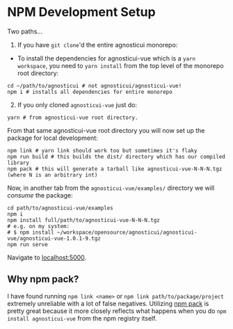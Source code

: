 # NPM Development Setup

Two paths…

1. If you have `git clone`'d the entire agnosticui monorepo:

* To install the dependencies for agnosticui-vue which is a `yarn workspace`, you need to `yarn install` from the top level of the monorepo root directory:

```
cd ~/path/to/agnosticui # not agnosticui/agnosticui-vue!
npm i # installs all dependencies for entire monorepo
```

2. If you only cloned `agnosticui-vue` just do:

```
yarn # from agnosticui-vue root directory.
```

From that same agnosticui-vue root directory you will now set up the package for local development:

```shell
npm link # yarn link should work too but sometimes it's flaky
npm run build # this builds the dist/ directory which has our compiled library
npm pack # this will generate a tarball like agnosticui-vue-N-N-N.tgz (where N is an arbitrary int)
```
Now, in another tab from the `agnosticui-vue/examples/` directory we will _consume_ the package:

```shell
cd path/to/agnosticui-vue/examples
npm i
npm install full/path/to/agnosticui-vue-N-N-N.tgz
# e.g. on my system:
# $ npm install ~/workspace/opensource/agnosticui/agnosticui-vue/agnosticui-vue-1.0.1-9.tgz
npm run serve
```

Navigate to [localhost:5000](http://localhost:5000).

## Why npm pack?

I have found running `npm link <name>` or `npm link path/to/package/project` extremely unreliable with a lot
of false negatives. Utilizing [npm pack](https://docs.npmjs.com/cli/v7/commands/npm-pack) is pretty great because it more closely reflects what happens when you do `npm install agnosticui-vue` from the npm registry itself.

